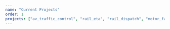 ```yaml
---
name: "Current Projects"
order: 1
projects: ["av_traffic_control", "rail_eta", "rail_dispatch", "motor_fault", "traffic estimation"]
---
```

